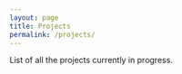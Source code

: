 ```yaml
---
layout: page
title: Projects
permalink: /projects/
---
```


List of all the projects currently in progress.